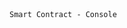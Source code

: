 <!DOCTYPE html>
<html lang="en">
<head>
  <meta charset="utf-8">
  <meta http-equiv="X-UA-Compatible" content="IE=edge">
  <meta name="viewport" content="width=device-width, initial-scale=1">
  <title>Smart Contract - Console</title>
</head>
<body>
<code>Smart Contract - Console</code>
<script src="web3.min.js"></script>
<script src="js/app.js"></script>
</body>
</html>
